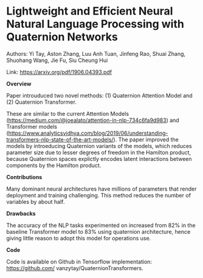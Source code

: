 # Lightweight and Efficient Neural Natural Language Processing with Quaternion Networks 

Authors: Yi Tay, Aston Zhang, Luu Anh Tuan, Jinfeng Rao, Shuai Zhang, Shuohang Wang, Jie Fu, Siu Cheung Hui

Link: https://arxiv.org/pdf/1906.04393.pdf

**Overview**

Paper introuduced two novel methods: (1) Quaternion Attention Model and (2) Quaternion Transformer.

These are similar to the current Attention Models (https://medium.com/@joealato/attention-in-nlp-734c6fa9d983) and Transformer models (https://www.analyticsvidhya.com/blog/2019/06/understanding-transformers-nlp-state-of-the-art-models/). The paper improved the models by introeducing Quaternion variants of the models, which reduces parameter size due to lesser degrees of freedom in the Hamilton product, because Quaternion spaces explictly encodes latent interactions between components by the Hamilton product. 

**Contributions**

Many dominant neural architectures have millions of parameters that render deployment and training challenging. This method reduces the number of variables by about half.

**Drawbacks**

The accuracy of the NLP tasks experimented on increased from 82% in the baseline Transformer model to 83% using quaternion architecture, hence giving little reason to adopt this model for operations use.

**Code**

Code is available on Github in Tensorflow implementation: https://github.com/ vanzytay/QuaternionTransformers. 

